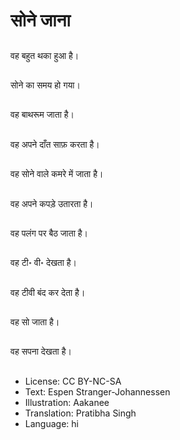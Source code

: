 # सोने जाना

##
वह बहुत थका हुआ है।

##
सोने का समय हो गया।

##
वह बाथरूम जाता है।

##
वह अपने दाँत साफ़ करता है।

##
वह सोने वाले कमरे में जाता है।

##
वह अपने कपड़े उतारता है।

##
वह पलंग पर बैठ जाता है।

##
वह टी॰ वी॰ देखता है।

##
वह टीवी बंद कर देता है।

##
वह सो जाता है।

##
वह सपना देखता है।

##
* License: CC BY-NC-SA
* Text: Espen Stranger-Johannessen
* Illustration: Aakanee
* Translation: Pratibha Singh
* Language: hi
